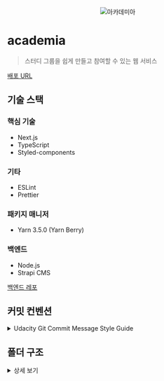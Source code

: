 <div style="display: flex; justify-content: center">
	<img src="https://img1.daumcdn.net/thumb/R1280x0/?scode=mtistory2&fname=https%3A%2F%2Fblog.kakaocdn.net%2Fdn%2FbUOKrx%2Fbtsij87unuN%2FerKdHnlntuhAuH2ki3BYuK%2Fimg.png" alt="아카데미아">
</div>


# academia
> 스터디 그룹을 쉽게 만들고 참여할 수 있는 웹 서비스

[배포 URL](https://academia-pi.vercel.app/)

## 기술 스택
### 핵심 기술
- Next.js
- TypeScript
- Styled-components
### 기타
- ESLint
- Prettier
### 패키지 매니저
- Yarn 3.5.0 (Yarn Berry)
### 백엔드
- Node.js
- Strapi CMS

[백엔드 레포](https://github.com/jong-k/academia-server)

## 커밋 컨벤션
<details>
	<summary>Udacity Git Commit Message Style Guide</summary>

- feat: A new feature
- fix: A bug fix
- docs: Changes to documentation
- style: Formatting, missing semi colons, etc; no code change
- refactor: Refactoring production code
- test: Adding tests, refactoring test; no production code change
- chore: Updating build tasks, package manager configs, etc; no production code change

</details>

## 폴더 구조
<details>
	<summary>상세 보기</summary>

<pre>
./
├─components
│  ├─ Banner : 랜딩페이지 상단 배너
│  ├─ Footer : 푸터
│  ├─ ForumDashboard : 마이페이지 컴포넌트
│  ├─ ForumItem : 게시판의 카드 컴포넌트
│  ├─ ForumMap : 포럼 주소
│  ├─ Header : GNB
│  ├─ ImgUpload : 이미지 업로드 컴포넌트
│  ├─ Layout : 전체 레이아웃 컴포넌트
│  ├─ LoadingSpinner : 로딩 스피너 컴포넌트
│  ├─ Modal : 모달 컴포넌트
│  ├─ Pagination : 페이지네이션 컴포넌트
│  └─ SearchBar : 검색창 컴포넌트
│
├─config : 환경 변수를 간소화하고 설정 변수를 보관
├─context : useContext 훅으로 사용할 컨텍스트 보관
│  └─ AuthContext.ts : 로그인, 회원가입, 로그인 유지를 위한 컨텍스트
├─enum : 문자열 상수화
├─hooks
│  ├─ useLogin.ts : 로그인 훅
│  └─ useSignup.ts : 회원가입 훅
│
├─pages
│  ├─ 404.tsx : 커스텀 에러 페이지
│  ├─ about.tsx : 소개 페이지
│  ├─ index.tsx : 랜딩 페이지
│  ├─ _app.tsx
│  ├─ _document.tsx
│  │  
│  ├─account
│  ├─ login.tsx : 로그인 페이지
│  ├─ mypage.tsx : 마이페이지
│  ├─ signup.tsx : 회원가입 페이지
│  │      
│  ├─api : 내장 API
│  ├─ cors.ts : CORS 에러 대응을 위한 미들웨어
│  ├─ login.ts : 로그인 후 cookie에 jwt token을 전달하는 API
│  ├─ logout.ts : 로그아웃 후 cookie를 비우는 API
│  ├─ signup.ts : 회원가입 후 cookie에 jwt token을 전달하는 API
│  ├─ user.ts : 로그인 유지를 위한 API
│  │      
│  └─forums : 포럼(스터디) 게시판 페이지
│      ├─ add.tsx : 게시글 작성 페이지
│      ├─ index.tsx : 게시판 페이지
│      ├─ search.tsx : 검색결과 페이지
│      ├─ [forumId].tsx : 게시글 상세 페이지
│      │  
│      └─edit
│         └─ [forumId].tsx : 게시글 수정 페이지
│          
├─styles : 스타일 보관
│  ├─ breakPoints.ts : 반응형 지원을 위한 break point
│  ├─ fonts.module.css : 기본 글꼴 제공
│  ├─ global.ts : 전역 스타일
│  ├─ theme.ts : styled-component 의 동적 스타일링을 위한 전역 스타일 
│  │  
│  ├─common : 전역 style 컴포넌트
│  │  ├─ AuthForm.styled.ts
│  │  ├─ Button.styled.ts
│  │  └─ ForumForm.styled.ts
│  │      
│  └─pages : 페이지 style 컴포넌트
│    ├─ ForumIdPage.styled.ts
│    ├─ HomePage.styled.ts
│    └─ Mypage.styled.ts
│          
├─types
│    └─ index.ts
│      
└─utils
    └─ index.ts

</pre>

</details>
